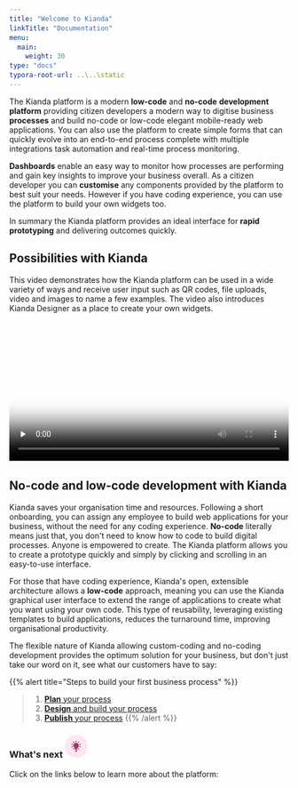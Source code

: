 ```yaml
---
title: "Welcome to Kianda"
linkTitle: "Documentation"
menu:
  main:
    weight: 30
type: "docs"
typora-root-url: ..\..\static
---
```


The Kianda platform is a modern **low-code** and **no-code** **development platform** providing citizen developers a modern way to digitise business **processes** and build no-code or low-code elegant mobile-ready web applications. You can also use the platform to create simple forms that can quickly evolve into an end-to-end process complete with multiple integrations task automation and real-time process monitoring. 

**Dashboards** enable an easy way to monitor how processes are performing and gain key insights to improve your business overall. As a citizen developer you can **customise** any components provided by the platform to best suit your needs. However if you have coding experience, you can use the platform to build your own widgets too. 

In summary the Kianda platform provides an ideal interface for **rapid prototyping** and delivering outcomes quickly.



## Possibilities with Kianda ## 

This video demonstrates how the Kianda platform can be used in a wide variety of ways and receive user input such as QR codes, file uploads, video and images to name a few examples. The video also introduces Kianda Designer as a place to create your own widgets. 

<video width="100%" style="width:100%" controls preload="none" poster="/images/possibilities.webp">
    <source src="/videos/possibilities.mp4">
    Your browser does not support the video tag.
    </source>
</video>




## No-code and low-code development with Kianda

Kianda saves your organisation time and resources. Following a short onboarding, you can assign any employee to build web applications for your business, without the need for any coding experience. **No-code** literally means just that, you don't need to know how to code to build digital processes. Anyone is empowered to create. The Kianda platform allows you to create a prototype quickly and simply by clicking and scrolling in an easy-to-use interface. 

For those that have coding experience, Kianda's open, extensible architecture allows a **low-code** approach, meaning you can use the Kianda graphical user interface to extend the range of applications to create what you want using your own code. This type of reusability, leveraging existing templates to build applications, reduces the turnaround time, improving organisational productivity.

The flexible nature of Kianda allowing custom-coding and no-coding development provides the optimum solution for your business, but don't just take our word on it, see what our customers have to say: 


{{% alert title="Steps to build your first business process" %}}
> 1. [**Plan** your process](/docs/getting-started/create-first-process/plan-your-process/)
> 2. [**Design** and build your process](/docs/getting-started/create-first-process/design-and-build/)
> 3. [**Publish** your process](/docs/getting-started/create-first-process/publish-your-process/)
{{% /alert %}}



### What's next <img src="/images/18.png" alt="Idea icon" width="41px" height="41px"/>

Click on the links below to learn more about the platform:
